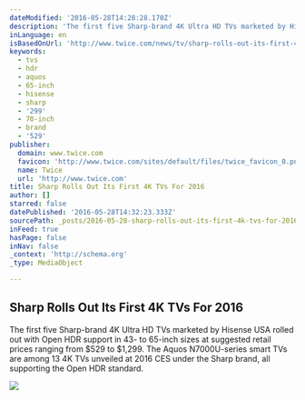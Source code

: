 ```yaml
---
dateModified: '2016-05-28T14:28:28.170Z'
description: 'The first five Sharp-brand 4K Ultra HD TVs marketed by Hisense USA rolled out with Open HDR support in 43- to 65-inch sizes at suggested retail prices ranging from $529 to $1,299. The Aquos N7000U-series smart TVs are among 13 4K TVs unveiled at 2016 CES under the Sharp brand, all supporting the Open HDR standard.'
inLanguage: en
isBasedOnUrl: 'http://www.twice.com/news/tv/sharp-rolls-out-its-first-4k-tvs-2016/61638'
keywords:
  - tvs
  - hdr
  - aquos
  - 65-inch
  - hisense
  - sharp
  - '299'
  - 70-inch
  - brand
  - '529'
publisher:
  domain: www.twice.com
  favicon: 'http://www.twice.com/sites/default/files/twice_favicon_0.png'
  name: Twice
  url: 'http://www.twice.com'
title: Sharp Rolls Out Its First 4K TVs For 2016
author: []
starred: false
datePublished: '2016-05-28T14:32:23.333Z'
sourcePath: _posts/2016-05-28-sharp-rolls-out-its-first-4k-tvs-for-2016.md
inFeed: true
hasPage: false
inNav: false
_context: 'http://schema.org'
_type: MediaObject

---
```

<article style=""><h1>Sharp Rolls Out Its First 4K TVs For 2016</h1><p>The first five Sharp-brand 4K Ultra HD TVs marketed by Hisense USA rolled out with Open HDR support in 43- to 65-inch sizes at suggested retail prices ranging from $529 to $1,299. The Aquos N7000U-series smart TVs are among 13 4K TVs unveiled at 2016 CES under the Sharp brand, all supporting the Open HDR standard.</p><img src="http://www.twice.com/sites/default/files/SharpN7000%28K550%29%20compressed.JPG" /></article>